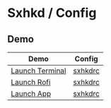 
# Sxhkd / Config

## Demo

| Demo | Config |
| --- | --- |
| [Launch Terminal](terminal/basic) | [sxhkdrc](terminal/basic/sxhkdrc) |
| [Launch Rofi](rofi/basic)         | [sxhkdrc](rofi/basic/sxhkdrc)     |
| [Launch App](app/basic)           | [sxhkdrc](app/basic/sxhkdrc)      |
